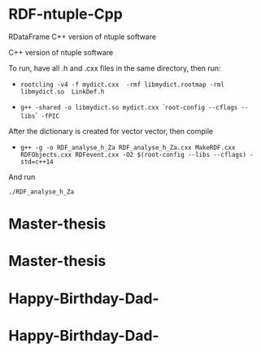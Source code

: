# RDF-ntuple-Cpp
RDataFrame C++ version of ntuple software

C++ version of ntuple software

To run, have all .h and .cxx files in the same directory, then run:



 - `rootcling -v4 -f mydict.cxx  -rmf libmydict.rootmap -rml libmydict.so  LinkDef.h`



 - `g++ -shared -o libmydict.so mydict.cxx `\``root-config --cflags --libs`\`` -fPIC`



After the dictionary is created for vector vector, then compile

 - `g++ -g -o RDF_analyse_h_Za RDF_analyse_h_Za.cxx MakeRDF.cxx RDFObjects.cxx RDFevent.cxx -O2 $(root-config --libs --cflags) -std=c++14`


And run


`./RDF_analyse_h_Za`

# Master-thesis
# Master-thesis
# Happy-Birthday-Dad-
# Happy-Birthday-Dad-
